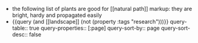- the following list of plants are good for [[natural path]] markup: they are bright, hardy and propagated easily
- {{query (and [[landscape]] (not (property :tags "research")))}}
  query-table:: true
  query-properties:: [:page]
  query-sort-by:: page
  query-sort-desc:: false